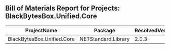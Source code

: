 ## Bill of Materials Report for Projects: BlackBytesBox.Unified.Core

| ProjectName | Package | ResolvedVersion |
|-------------|---------|-----------------|
| BlackBytesBox.Unified.Core | NETStandard.Library | 2.0.3 |
